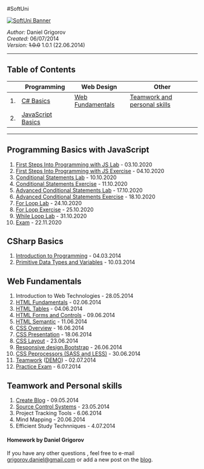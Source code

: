 #SoftUni

<a href="https://softuni.bg/" target="_blank" title="Достъпно и качествено софтуерно образование">
  <img src="http://www.nakov.com/wp-content/uploads/2014/01/Software-University-Logo-blue-horizontal.png" alt="SoftUni Banner" />
</a>

<em>Author:</em> Daniel Grigorov<br/>
<em>Created:</em> 06/07/2014<br/>
<em>Version:</em> <del>1.0.0</del> 1.0.1 (22.06.2014)</p>

<hr />


<h2>Table of Contents</h2>

|     | Programming                                              | Web Design                           |  Other
| --- | ---------------------------------------------------------| -------------------------------------|--------------------------------------------
| 1.  | [C# Basics](#csharp-basics)                              | [Web Fundamentals](#web-fundamentals)| [Teamwork and personal skills](#teamwork-and-personal-skills) 
| 2.  | [JavaScript Basics](#programming-basics-with-javascript) |  


<hr />


## Programming Basics with JavaScript
1. [First Steps Into Programming with JS Lab](https://github.com/dgrigorov/ProgrammingBasicsWithJavaScript-SoftUni/tree/main/01.First-Steps-Into-Programming-Lab) - 03.10.2020
2. [First Steps Into Programming with JS Exercise](https://github.com/dgrigorov/ProgrammingBasicsWithJavaScript-SoftUni/tree/main/First-Step-Into-Programming-Exercise) - 04.10.2020
3. [Conditional Statements Lab](https://github.com/dgrigorov/ProgrammingBasicsWithJavaScript-SoftUni/tree/main/03.Conditional-Statements-Lab) - 10.10.2020
4. [Conditional Statements Exercise](https://github.com/dgrigorov/ProgrammingBasicsWithJavaScript-SoftUni/tree/main/04.Conditional-Statements-Exercise) - 11.10.2020
5. [Advanced Conditional Statements Lab](https://github.com/dgrigorov/ProgrammingBasicsWithJavaScript-SoftUni/tree/main/05.Conditional-Statements-Advanced-Lab) - 17.10.2020
6. [Advanced Conditional Statements Exercise](https://github.com/dgrigorov/ProgrammingBasicsWithJavaScript-SoftUni/tree/main/06.Conditional-Statements-Advanced-Exercise) - 18.10.2020
7. [For Loop Lab](https://github.com/dgrigorov/ProgrammingBasicsWithJavaScript-SoftUni/tree/main/07.For-Loop-Lab) - 24.10.2020
8. [For Loop Exercise](https://github.com/dgrigorov/ProgrammingBasicsWithJavaScript-SoftUni/tree/main/08.For-Loop-Exercise) - 25.10.2020
9. [While Loop Lab](https://github.com/dgrigorov/ProgrammingBasicsWithJavaScript-SoftUni/tree/main/09.While-Loop-Lab) - 31.10.2020
11. [Exam](https://github.com/dgrigorov/ProgrammingBasicsWithJavaScript-SoftUni/tree/main/13.Online-Exam) - 22.11.2020

## CSharp Basics
1. [Introduction to Programming](https://github.com/dgrigorov/SoftUni/tree/master/C%23%20Basics/Intro-Programming-Homework) - 04.03.2014
2. [Primitive Data Types and Variables](https://github.com/dgrigorov/SoftUni/tree/master/C%23%20Basics/Primitive-Data-Types-And-Variables) - 10.03.2014

## Web Fundamentals

1. Introduction to Web Technologies - 28.05.2014
2. [HTML Fundamentals](https://github.com/dgrigorov/SoftUni/tree/master/Web%20Fundamentals/HTML/1.HTML%20Basics) - 02.06.2014
3. [HTML Tables](https://github.com/dgrigorov/SoftUni/tree/master/Web%20Fundamentals/HTML/2.HTML%20Tables) - 04.06.2014
4. [HTML Forms and Controls](https://github.com/dgrigorov/SoftUni/tree/master/Web%20Fundamentals/HTML/3.HTML%20Forms) - 09.06.2014
5. [HTML Semantic](https://github.com/dgrigorov/SoftUni/tree/master/Web%20Fundamentals/HTML/4.HTML%20Semantic) - 11.06.2014
6. [CSS Overview](https://github.com/dgrigorov/SoftUni/tree/master/Web%20Fundamentals/CSS/1.CSS%20Overview) - 16.06.2014
7. [CSS Presentation](https://github.com/dgrigorov/SoftUni/tree/master/Web%20Fundamentals/CSS/2.CSS%20Presentation) - 18.06.2014
8. [CSS Layout](https://github.com/dgrigorov/SoftUni/tree/master/Web%20Fundamentals/CSS/3.CSS%20Layout) - 23.06.2014
9. [Responsive design.Bootstrap](https://github.com/dgrigorov/SoftUni/tree/master/Web%20Fundamentals/CSS/4.Responsive%20Design%20-%20Bootstrap) - 26.06.2014
10. [CSS Peprocessors (SASS and LESS)](https://github.com/dgrigorov/SoftUni/tree/master/Web%20Fundamentals/CSS/5.%20SASS%20CSS%20Tansformations) - 30.06.2014
11. [Teamwork](https://github.com/FEYRBRAND2/SoFunnyUni) ([DEMO](http://firststepsnikolov.softuni-friends.org/sofunnyuni/index.html)) - 02.07.2014
12. [Practice Exam](https://github.com/dgrigorov/SoftUni/tree/master/Web%20Fundamentals/Practice%20exam) - 6.07.2014


## Teamwork and Personal skills
1. [Create Blog](http://grigorovtuts.wordpress.com/) - 09.05.2014
2. [Source Control Systems](https://github.com/dgrigorov) - 23.05.2014
3. Project Tracking Tools - 6.06.2014
4. Mind Mapping - 20.06.2014
5. Efficient Study Technniques - 4.07.2014




<h4>Homework by Daniel Grigorov</h4>

<p>If you have any other questions , feel free to e-mail <a href="mailto:grigorov.daniel@gmail.com">grigorov.daniel@gmail.com</a> or add a new post on the <a href="http://grigorof.wordpress.com/" title="visit the blog" target="_blank">blog</a>.</p>
